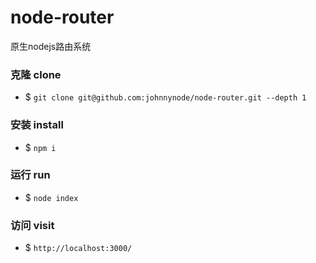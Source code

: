 # node-router

原生nodejs路由系统

### 克隆 clone

- $ `git clone git@github.com:johnnynode/node-router.git --depth 1`

### 安装 install

- $ `npm i`

### 运行 run

- $ `node index`

### 访问 visit 

- $ `http://localhost:3000/`